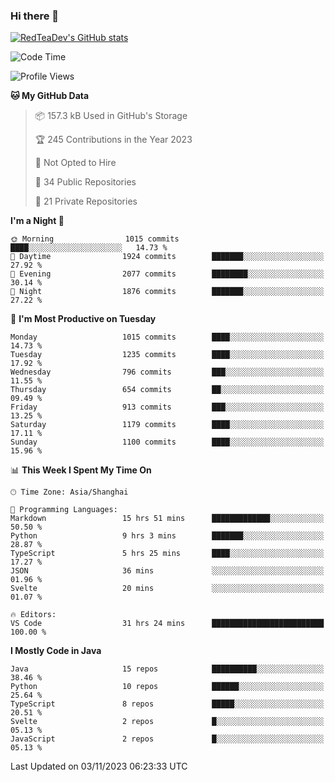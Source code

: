 ### Hi there 👋

<!--
**RedTeaDev/RedTeaDev** is a ✨ _special_ ✨ repository because its `README.md` (this file) appears on your GitHub profile.

Here are some ideas to get you started:

- 🔭 I’m currently working on ...
- 🌱 I’m currently learning ...
- 👯 I’m looking to collaborate on ...
- 🤔 I’m looking for help with ...
- 💬 Ask me about ...
- 📫 How to reach me: ...
- 😄 Pronouns: ...
- ⚡ Fun fact: ...
-->

<!--
[![wakatime](https://wakatime.com/badge/user/6b101ed0-04c0-4490-9283-eb61f2efff96.svg)](https://wakatime.com/@6b101ed0-04c0-4490-9283-eb61f2efff96)
!-->

[![RedTeaDev's GitHub stats](https://github-readme-stats.vercel.app/api?username=RedTeaDev)](https://github.com/anuraghazra/github-readme-stats)
<!--
[![willianrod's wakatime stats](https://github-readme-stats.vercel.app/api/wakatime?username=RedTeaDev)](https://github.com/anuraghazra/github-readme-stats)
!-->
<!--START_SECTION:waka-->
![Code Time](http://img.shields.io/badge/Code%20Time-1%2C819%20hrs%2011%20mins-blue)

![Profile Views](http://img.shields.io/badge/Profile%20Views-6-blue)

**🐱 My GitHub Data** 

> 📦 157.3 kB Used in GitHub's Storage 
 > 
> 🏆 245 Contributions in the Year 2023
 > 
> 🚫 Not Opted to Hire
 > 
> 📜 34 Public Repositories 
 > 
> 🔑 21 Private Repositories 
 > 
**I'm a Night 🦉** 

```text
🌞 Morning                1015 commits        ████░░░░░░░░░░░░░░░░░░░░░   14.73 % 
🌆 Daytime                1924 commits        ███████░░░░░░░░░░░░░░░░░░   27.92 % 
🌃 Evening                2077 commits        ████████░░░░░░░░░░░░░░░░░   30.14 % 
🌙 Night                  1876 commits        ███████░░░░░░░░░░░░░░░░░░   27.22 % 
```
📅 **I'm Most Productive on Tuesday** 

```text
Monday                   1015 commits        ████░░░░░░░░░░░░░░░░░░░░░   14.73 % 
Tuesday                  1235 commits        ████░░░░░░░░░░░░░░░░░░░░░   17.92 % 
Wednesday                796 commits         ███░░░░░░░░░░░░░░░░░░░░░░   11.55 % 
Thursday                 654 commits         ██░░░░░░░░░░░░░░░░░░░░░░░   09.49 % 
Friday                   913 commits         ███░░░░░░░░░░░░░░░░░░░░░░   13.25 % 
Saturday                 1179 commits        ████░░░░░░░░░░░░░░░░░░░░░   17.11 % 
Sunday                   1100 commits        ████░░░░░░░░░░░░░░░░░░░░░   15.96 % 
```


📊 **This Week I Spent My Time On** 

```text
🕑︎ Time Zone: Asia/Shanghai

💬 Programming Languages: 
Markdown                 15 hrs 51 mins      █████████████░░░░░░░░░░░░   50.50 % 
Python                   9 hrs 3 mins        ███████░░░░░░░░░░░░░░░░░░   28.87 % 
TypeScript               5 hrs 25 mins       ████░░░░░░░░░░░░░░░░░░░░░   17.27 % 
JSON                     36 mins             ░░░░░░░░░░░░░░░░░░░░░░░░░   01.96 % 
Svelte                   20 mins             ░░░░░░░░░░░░░░░░░░░░░░░░░   01.07 % 

🔥 Editors: 
VS Code                  31 hrs 24 mins      █████████████████████████   100.00 % 
```

**I Mostly Code in Java** 

```text
Java                     15 repos            ██████████░░░░░░░░░░░░░░░   38.46 % 
Python                   10 repos            ██████░░░░░░░░░░░░░░░░░░░   25.64 % 
TypeScript               8 repos             █████░░░░░░░░░░░░░░░░░░░░   20.51 % 
Svelte                   2 repos             █░░░░░░░░░░░░░░░░░░░░░░░░   05.13 % 
JavaScript               2 repos             █░░░░░░░░░░░░░░░░░░░░░░░░   05.13 % 
```




 Last Updated on 03/11/2023 06:23:33 UTC
<!--END_SECTION:waka-->


